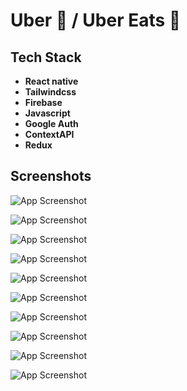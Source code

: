 
# Uber 🚗 / Uber Eats 🥡







## Tech Stack

- **React native**
- **Tailwindcss**
- **Firebase**
- **Javascript** 
- **Google Auth**
- **ContextAPI**
- **Redux**





## Screenshots

![App Screenshot](https://raw.githubusercontent.com/RiP3rQ/UberClone-ReactNative-/main/screenshots/uber1.jpg)

![App Screenshot](https://raw.githubusercontent.com/RiP3rQ/UberClone-ReactNative-/main/screenshots/uber2.jpg)

![App Screenshot](https://raw.githubusercontent.com/RiP3rQ/UberClone-ReactNative-/main/screenshots/uber3.jpg)

![App Screenshot](https://raw.githubusercontent.com/RiP3rQ/UberClone-ReactNative-/main/screenshots/uber6.jpg)

![App Screenshot](https://raw.githubusercontent.com/RiP3rQ/UberClone-ReactNative-/main/screenshots/uber4.jpg)

![App Screenshot](https://raw.githubusercontent.com/RiP3rQ/UberClone-ReactNative-/main/screenshots/uber5.jpg)

![App Screenshot](https://raw.githubusercontent.com/RiP3rQ/UberClone-ReactNative-/main/screenshots/uber8.jpg)

![App Screenshot](https://raw.githubusercontent.com/RiP3rQ/UberClone-ReactNative-/main/screenshots/uber7.jpg)

![App Screenshot](https://raw.githubusercontent.com/RiP3rQ/UberClone-ReactNative-/main/screenshots/uber10.jpg)

![App Screenshot](https://raw.githubusercontent.com/RiP3rQ/UberClone-ReactNative-/main/screenshots/uber9.jpg)










